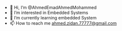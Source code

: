 - 👋 Hi, I’m @AhmedEmadAhmedMohammed
- 👀 I’m interested in Embedded Systems
- 🌱 I’m currently learning embedded System 
- 📫 How to reach me ahmed.zidan.77777@gmail.com

<!---
AhmedEmadAhmedM/AhmedEmadAhmedM is a ✨ special ✨ repository because its `README.md` (this file) appears on your GitHub profile.
You can click the Preview link to take a look at your changes.
--->
